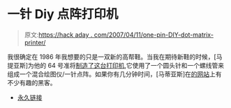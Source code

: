# 一针 Diy 点阵打印机

> 原文:[https://hack aday . com/2007/04/11/one-pin-DIY-dot-matrix-printer/](https://hackaday.com/2007/04/11/one-pin-diy-dot-matrix-printer/)

我很确定在 1986 年我想要的只是一双新的高帮鞋。当我在期待新鞋的时候，[马提亚斯]为他的 64 号准将[制造了这台打印机](http://www.sentex.net/%7Emwandel/tech/printer.html),它使用了一个圆头针和一个螺线管来组成一个混合绘图仪/一针点阵。如果你有几分钟时间，[马蒂亚斯]在[的网站](http://www.sentex.net/%7Emwandel/tech/index.html)上有不少有趣的黑客。

*   [永久链接](http://www.sentex.net/~mwandel/tech/printer.html)
